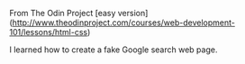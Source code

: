 From The Odin Project [easy version] (http://www.theodinproject.com/courses/web-development-101/lessons/html-css)

I learned how to create a fake Google search web page.